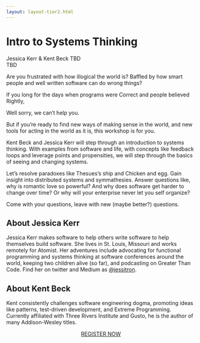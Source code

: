 ```yaml
---
layout: layout-tier2.html
---
```

<div class="container section workshop-single-page">
    <div class="row">
      <div class="col-xs-12 col-sm-2">
            <div class="speaker-container">
                <div class="co-workshop-img jessica-and-kent keep-color"></div>
                </div>
            </div>
            <div class="col-xs-12 col-sm-8 content">
                <h1>Intro to Systems Thinking</h1>
                <p><span class="speaker-name">Jessica Kerr &amp; Kent Beck</span>
                <span class="duration">TBD<br>TBD</span></p>
                <p>Are you frustrated with how illogical the world is? Baffled by how smart people and well written software can do wrong things?</p>
                <p>If you long for the days when programs were Correct and people believed Rightly,</p>
                <p>Well sorry, we can’t help you.</p>
                <p>But if you’re ready to find new ways of making sense in the world, and new tools for acting in the world as it is, this workshop is for you.</p>
                <p>Kent Beck and Jessica Kerr will step through an introduction to systems thinking. With examples from software and life, with concepts like feedback loops and leverage points and propensities, we will step through the basics of seeing and changing systems.</p>
                <p>Let’s resolve paradoxes like Thesues’s ship and Chicken and egg. Gain insight into distributed systems and symmathesies. Answer questions like, why is romantic love so powerful? And why does software get harder to change over time? Or why will your enterprise never let you self organize?</p>
                <p>Come with your questions, leave with new (maybe better?) questions.</p>
                <h2>About Jessica Kerr</h2>
                <p>Jessica Kerr makes software to help others write software to help themselves build software. She lives in St. Louis, Missouri and works remotely for Atomist. Her adventures include advocating for functional programming and systems thinking at software conferences around the world, keeping two children alive (so far), and podcasting on Greater Than Code. Find her on twitter and Medium as <a href="https://twitter.com/jessitron">@jessitron</a>.</p>
                <h2>About Kent Beck</h2>
                <p>Kent consistently challenges software engineering dogma, promoting ideas like patterns, test-driven development, and Extreme Programming. Currently affiliated with Three Rivers Institute and Gusto, he is the author of many Addison-Wesley titles.</p>
                <div class="col-xs-12" align="center">
                    <a class="btn" href="https://ti.to/EDDD/explore-ddd-2020-virtual-workshops">REGISTER NOW</a>
                </div>
            </div>
        </div>
    </div>
</div>